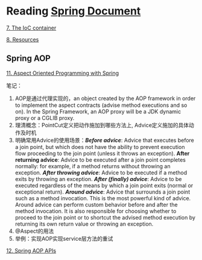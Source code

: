 
# Reading [Spring Document](https://docs.spring.io/spring/docs/current/spring-framework-reference/htmlsingle/)



[7. The IoC container](http://docs.spring.io/spring/docs/current/spring-framework-reference/htmlsingle/#beans)

[8. Resources](http://docs.spring.io/spring/docs/current/spring-framework-reference/htmlsingle/#resources)



## Spring AOP
[11. Aspect Oriented Programming with Spring](http://docs.spring.io/spring/docs/current/spring-framework-reference/htmlsingle/#aop)

笔记：

1. AOP是通过代理实现的，an object created by the AOP framework in order to implement the aspect contracts (advise method executions and so on). In the Spring Framework, an AOP proxy will be a JDK dynamic proxy or a CGLIB proxy.
2. 理清概念：PointCut定义把动作施加到哪些方法上, Advice定义施加的具体动作及时机
3. 明确常用Advice的使用场景：***Before advice***: Advice that executes before a join point, but which does not have the ability to prevent execution flow proceeding to the join point (unless it throws an exception). **After returning advice**: Advice to be executed after a join point completes normally: for example, if a method returns without throwing an exception.  ***After throwing advice***: Advice to be executed if a method exits by throwing an exception. ***After (finally) advice***: Advice to be executed regardless of the means by which a join point exits (normal or exceptional return). ***Around advice***: Advice that surrounds a join point such as a method invocation. This is the most powerful kind of advice. Around advice can perform custom behavior before and after the method invocation. It is also responsible for choosing whether to proceed to the join point or to shortcut the advised method execution by returning its own return value or throwing an exception.
4. @Aspect的用法
5. 举例：实现AOP实现service层方法的重试

[12. Spring AOP APIs](http://docs.spring.io/spring/docs/current/spring-framework-reference/htmlsingle/#aop-api)
